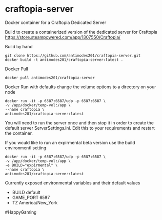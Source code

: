 # craftopia-server
Docker container for a Craftopia Dedicated Server

Build to create a containerized version of the dedicated server for Craftopia 
https://store.steampowered.com/app/1307550/Craftopia/
 
 
Build by hand
```
git clone https://github.com/antimodes201/craftopia-server.git
docker build -t antimodes201/craftopia-server:latest .
``` 
 
Docker Pull
```
docker pull antimodes201/craftopia-server
```
 
Docker Run with defaults 
change the volume options to a directory on your node
 
```
docker run -it -p 6587:6587/udp -p 6587:6587 \
-v /app/docker/temp-vol:/app \
--name craftopia \
antimodes201/craftopia-server:latest
```
 
You will need to run the server once and then stop it in order to create the default server ServerSettings.ini.  Edit this to your requirements and restart the container.
  
If you would like to run an expirmental beta version use the build environmentl setting
 
```
docker run -it -p 6587:6587/udp -p 6587:6587 \
-v /app/docker/temp-vol:/app \
-e BUILD="expirmental" \
--name craftopia \
antimodes201/craftopia-server:latest
```
 
Currently exposed environmental variables and their default values
- BUILD default
- GAME_PORT 6587
- TZ America/New_York
 
#HappyGaming